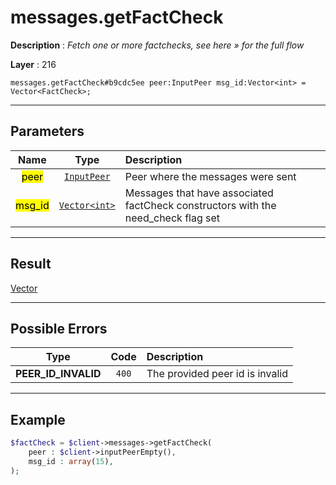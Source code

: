 # messages.getFactCheck

**Description** : *Fetch one or more factchecks, see here &raquo; for the full flow*

**Layer** : 216

```tl
messages.getFactCheck#b9cdc5ee peer:InputPeer msg_id:Vector<int> = Vector<FactCheck>;
```

---

## Parameters

| Name | Type | Description |
| :---: | :---: | :--- |
| <mark>peer</mark> | [`InputPeer`](type/InputPeer) | Peer where the messages were sent |
| <mark>msg_id</mark> | [`Vector<int>`](type/int) | Messages that have associated factCheck constructors with the need_check flag set |

---

## Result

[Vector<FactCheck>](type/FactCheck)

---

## Possible Errors

| Type | Code | Description |
| :---: | :---: | :--- |
| **PEER_ID_INVALID** | `400` | The provided peer id is invalid |

---

## Example

```php
$factCheck = $client->messages->getFactCheck(
	peer : $client->inputPeerEmpty(),
	msg_id : array(15),
);
```